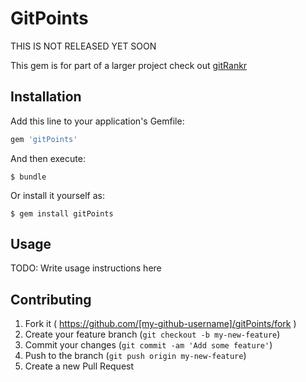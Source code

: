 # GitPoints

THIS IS NOT RELEASED YET SOON

This gem is for part of a larger project check out
[gitRankr](https://github.com/ChrisCPO/gitRankr)

## Installation

Add this line to your application's Gemfile:

```ruby
gem 'gitPoints'
```

And then execute:

    $ bundle

Or install it yourself as:

    $ gem install gitPoints

## Usage

TODO: Write usage instructions here

## Contributing

1. Fork it ( https://github.com/[my-github-username]/gitPoints/fork )
2. Create your feature branch (`git checkout -b my-new-feature`)
3. Commit your changes (`git commit -am 'Add some feature'`)
4. Push to the branch (`git push origin my-new-feature`)
5. Create a new Pull Request
